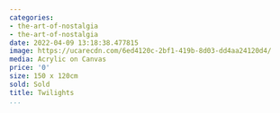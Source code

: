 ```yaml
---
categories:
- the-art-of-nostalgia
- the-art-of-nostalgia
date: 2022-04-09 13:18:38.477815
image: https://ucarecdn.com/6ed4120c-2bf1-419b-8d03-dd4aa24120d4/
media: Acrylic on Canvas
price: '0'
size: 150 x 120cm
sold: Sold
title: Twilights
...
```

